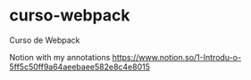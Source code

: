 # curso-webpack
Curso de Webpack

Notion with my annotations
https://www.notion.so/1-Introdu-o-5ff5c50ff9a64aeebaee582e8c4e8015
